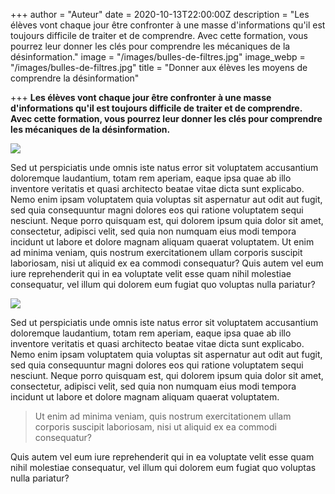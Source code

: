 +++
author = "Auteur"
date = 2020-10-13T22:00:00Z
description = "Les élèves vont chaque jour être confronter à une masse d'informations qu'il est toujours difficile de traiter et de comprendre. Avec cette formation, vous pourrez leur donner les clés pour comprendre les mécaniques de la désinformation."
image = "/images/bulles-de-filtres.jpg"
image_webp = "/images/bulles-de-filtres.jpg"
title = "Donner aux élèves les moyens de comprendre la désinformation"

+++
**Les élèves vont chaque jour être confronter à une masse d'informations qu'il est toujours difficile de traiter et de comprendre. Avec cette formation, vous pourrez leur donner les clés pour comprendre les mécaniques de la désinformation.**

![](/images/bulles-de-filtres.jpg)

Sed ut perspiciatis unde omnis iste natus error sit voluptatem accusantium doloremque laudantium, totam rem aperiam, eaque ipsa quae ab illo inventore veritatis et quasi architecto beatae vitae dicta sunt explicabo. Nemo enim ipsam voluptatem quia voluptas sit aspernatur aut odit aut fugit, sed quia consequuntur magni dolores eos qui ratione voluptatem sequi nesciunt. Neque porro quisquam est, qui dolorem ipsum quia dolor sit amet, consectetur, adipisci velit, sed quia non numquam eius modi tempora incidunt ut labore et dolore magnam aliquam quaerat voluptatem. Ut enim ad minima veniam, quis nostrum exercitationem ullam corporis suscipit laboriosam, nisi ut aliquid ex ea commodi consequatur? Quis autem vel eum iure reprehenderit qui in ea voluptate velit esse quam nihil molestiae consequatur, vel illum qui dolorem eum fugiat quo voluptas nulla pariatur?

![](/images/clemi.png)

Sed ut perspiciatis unde omnis iste natus error sit voluptatem accusantium doloremque laudantium, totam rem aperiam, eaque ipsa quae ab illo inventore veritatis et quasi architecto beatae vitae dicta sunt explicabo. Nemo enim ipsam voluptatem quia voluptas sit aspernatur aut odit aut fugit, sed quia consequuntur magni dolores eos qui ratione voluptatem sequi nesciunt. Neque porro quisquam est, qui dolorem ipsum quia dolor sit amet, consectetur, adipisci velit, sed quia non numquam eius modi tempora incidunt ut labore et dolore magnam aliquam quaerat voluptatem.

> Ut enim ad minima veniam, quis nostrum exercitationem ullam corporis suscipit laboriosam, nisi ut aliquid ex ea commodi consequatur?

Quis autem vel eum iure reprehenderit qui in ea voluptate velit esse quam nihil molestiae consequatur, vel illum qui dolorem eum fugiat quo voluptas nulla pariatur?